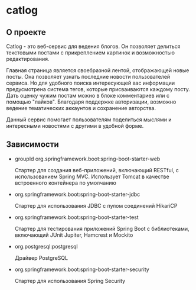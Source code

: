 # catlog
## О проекте

Catlog - это веб-сервис для ведения блогов. Он позволяет делиться текстовыми постами с прикреплением картинок и возможностью редактирования. 

Главная страница является своебразной лентой, отображающей новые посты. Она позволяет узнать последние новости пользователей сервиса. Но для удобного поиска интересующей вас информации предусмотрена система тегов, которые присваиваются каждому посту. Дать оценку чужим постам можно в блоке комментариев или с помощью "лайков". Благодаря поддержке авторизации, возможно ведение тематических аккаунтов и сохранение авторства. 

Данный сервис помогает пользователям поделиться мыслями и интересными новостями с другими в удобной форме. 

## Зависимости

- groupId org.springframework.boot:spring-boot-starter-web

   Стартер для создания веб-приложений, включающий RESTful, с использованием Spring MVC. Использует Tomcat в качестве встроенного контейнера по умолчанию

- org.springframework.boot:spring-boot-starter-jdbc

   Стартер для использования JDBC с пулом соединений HikariCP

- org.springframework.boot:spring-boot-starter-test

   Стартер для тестирования приложений Spring Boot с библиотеками, включающий JUnit Jupiter, Hamcrest и Mockito

- org.postgresql:postgresql

   Драйвер PostgreSQL

- org.springframework.boot:spring-boot-starter-security

   Стартер для использования Spring Security
